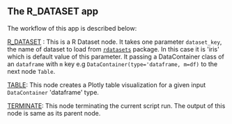 ## The R_DATASET app

The workflow of this app is described below:

[R_DATASET](https://github.com/flojoy-io/nodes/blob/main/GENERATORS/SAMPLE_DATASET/R_DATASET/R_DATASET.py) : This is a R Dataset node. It takes one parameter  `dataset_key`, the name of dataset to load from [`rdatasets`](https://github.com/vincentarelbundock/Rdatasets/tree/master/csv/datasets) package. In this case it is 'iris' which is default value of this parameter. It passing a DataContainer class of an `dataframe` with `m` key e.g `DataContainer(type='dataframe, m=df)` to the next node `Table`.

[TABLE](https://github.com/flojoy-io/nodes/blob/main/VISUALIZERS/PLOTLY/TABLE/TABLE.py): This node creates a Plotly table visualization for a given input `DataContainer` 'dataframe' type.

[TERMINATE](https://github.com/flojoy-io/nodes/blob/main/LOGIC_GATES/TERMINATORS/END/END.py): This node terminating the current script run. The output of this node is same as its parent node.
